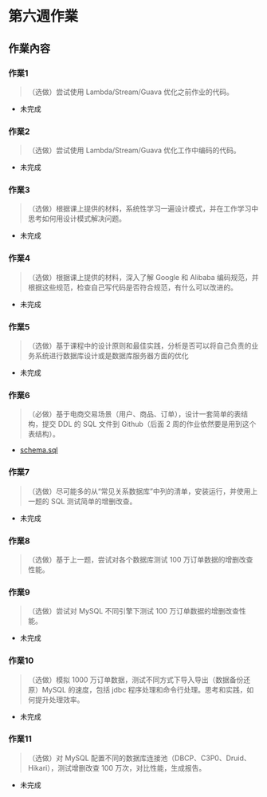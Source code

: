# 第六週作業

## 作業內容

### 作業1
>（选做）尝试使用 Lambda/Stream/Guava 优化之前作业的代码。

- 未完成

### 作業2
>（选做）尝试使用 Lambda/Stream/Guava 优化工作中编码的代码。

- 未完成

### 作業3
>（选做）根据课上提供的材料，系统性学习一遍设计模式，并在工作学习中思考如何用设计模式解决问题。

- 未完成

### 作業4
>（选做）根据课上提供的材料，深入了解 Google 和 Alibaba 编码规范，并根据这些规范，检查自己写代码是否符合规范，有什么可以改进的。

- 未完成

### 作業5
>（选做）基于课程中的设计原则和最佳实践，分析是否可以将自己负责的业务系统进行数据库设计或是数据库服务器方面的优化

- 未完成

### 作業6
>（必做）基于电商交易场景（用户、商品、订单），设计一套简单的表结构，提交 DDL 的 SQL 文件到 Github（后面 2 周的作业依然要是用到这个表结构）。

- [schema.sql](./db/schema.sql)

### 作業7
>（选做）尽可能多的从“常见关系数据库”中列的清单，安装运行，并使用上一题的 SQL 测试简单的增删改查。

- 未完成

### 作業8
>（选做）基于上一题，尝试对各个数据库测试 100 万订单数据的增删改查性能。

### 作業9
>（选做）尝试对 MySQL 不同引擎下测试 100 万订单数据的增删改查性能。

- 未完成

### 作業10
>（选做）模拟 1000 万订单数据，测试不同方式下导入导出（数据备份还原）MySQL 的速度，包括 jdbc 程序处理和命令行处理。思考和实践，如何提升处理效率。

- 未完成

### 作業11
>（选做）对 MySQL 配置不同的数据库连接池（DBCP、C3P0、Druid、Hikari），测试增删改查 100 万次，对比性能，生成报告。

- 未完成

